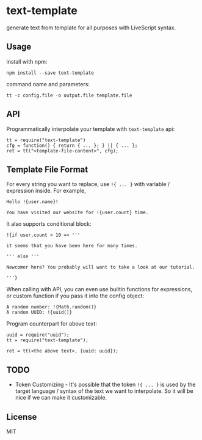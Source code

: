 # text-template

generate text from template for all purposes with LiveScript syntax.

## Usage

install with npm:

    npm install --save text-template


command name and parameters:

    tt -c config.file -o output.file template.file


## API

Programmatically interpolate your template with `text-template` api:

    tt = require("text-template")
    cfg = function() { return { ... }; } || { ... };
    ret = tt("<template-file-content>", cfg);


## Template File Format

For every string you want to replace, use `!{ ... }` with variable / expression inside. For example, 

    Hello !{user.name}!

    You have visited our website for !{user.count} time.


It also supports conditional block:

    !{if user.count > 10 => '''

    it seems that you have been here for many times.

    ''' else '''

    Newcomer here? You probably will want to take a look at our tutorial.

    '''}


When calling with API, you can even use builtin functions for expressions, or custom function if you pass it into the config object:

    A random number: !{Math.random()}
    A random UUID: !{uuid()}


Program counterpart for above text:

    uuid = require("uuid");
    tt = require("text-template");

    ret = tt(<the above text>, {uuid: uuid});


## TODO

 - Token Customizing - It's possible that the token `!{ ... }` is used by the target language / syntax of the text we want to interpolate. So it will be nice if we can make it customizable.


## License 

MIT
